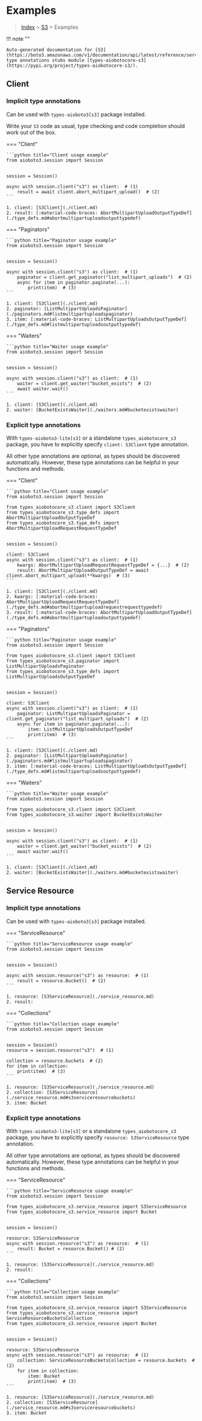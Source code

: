 # Examples

> [Index](../README.md) > [S3](./README.md) > Examples

!!! note ""

    Auto-generated documentation for [S3](https://boto3.amazonaws.com/v1/documentation/api/latest/reference/services/s3.html#S3)
    type annotations stubs module [types-aiobotocore-s3](https://pypi.org/project/types-aiobotocore-s3/).

## Client

### Implicit type annotations

Can be used with `types-aioboto3[s3]` package installed.

Write your `S3` code as usual,
type checking and code completion should work out of the box.



=== "Client"

    ```python title="Client usage example"
    from aioboto3.session import Session


    session = Session()

    async with session.client("s3") as client:  # (1)
        result = await client.abort_multipart_upload()  # (2)
    ```

    1. client: [S3Client](./client.md)
    2. result: [:material-code-braces: AbortMultipartUploadOutputTypeDef](./type_defs.md#abortmultipartuploadoutputtypedef) 



=== "Paginators"

    ```python title="Paginator usage example"
    from aioboto3.session import Session


    session = Session()

    async with session.client("s3") as client:  # (1)
        paginator = client.get_paginator("list_multipart_uploads")  # (2)
        async for item in paginator.paginate(...):
            print(item)  # (3)
    ```

    1. client: [S3Client](./client.md)
    2. paginator: [ListMultipartUploadsPaginator](./paginators.md#listmultipartuploadspaginator)
    3. item: [:material-code-braces: ListMultipartUploadsOutputTypeDef](./type_defs.md#listmultipartuploadsoutputtypedef) 



=== "Waiters"

    ```python title="Waiter usage example"
    from aioboto3.session import Session


    session = Session()

    async with session.client("s3") as client:  # (1)
        waiter = client.get_waiter("bucket_exists")  # (2)
        await waiter.wait()
    ```

    1. client: [S3Client](./client.md)
    2. waiter: [BucketExistsWaiter](./waiters.md#bucketexistswaiter)


### Explicit type annotations

With `types-aioboto3-lite[s3]`
or a standalone `types_aiobotocore_s3` package, you have to explicitly specify
`client: S3Client` type annotation.

All other type annotations are optional, as types should be discovered automatically.
However, these type annotations can be helpful in your functions and methods.


=== "Client"

    ```python title="Client usage example"
    from aioboto3.session import Session

    from types_aiobotocore_s3.client import S3Client
    from types_aiobotocore_s3.type_defs import AbortMultipartUploadOutputTypeDef
    from types_aiobotocore_s3.type_defs import AbortMultipartUploadRequestRequestTypeDef


    session = Session()

    client: S3Client
    async with session.client("s3") as client:  # (1)
        kwargs: AbortMultipartUploadRequestRequestTypeDef = {...}  # (2)
        result: AbortMultipartUploadOutputTypeDef = await client.abort_multipart_upload(**kwargs)  # (3)
    ```

    1. client: [S3Client](./client.md)
    2. kwargs: [:material-code-braces: AbortMultipartUploadRequestRequestTypeDef](./type_defs.md#abortmultipartuploadrequestrequesttypedef) 
    3. result: [:material-code-braces: AbortMultipartUploadOutputTypeDef](./type_defs.md#abortmultipartuploadoutputtypedef) 



=== "Paginators"

    ```python title="Paginator usage example"
    from aioboto3.session import Session

    from types_aiobotocore_s3.client import S3Client
    from types_aiobotocore_s3.paginator import ListMultipartUploadsPaginator
    from types_aiobotocore_s3.type_defs import ListMultipartUploadsOutputTypeDef


    session = Session()

    client: S3Client
    async with session.client("s3") as client:  # (1)
        paginator: ListMultipartUploadsPaginator = client.get_paginator("list_multipart_uploads")  # (2)
        async for item in paginator.paginate(...):
            item: ListMultipartUploadsOutputTypeDef
            print(item)  # (3)
    ```

    1. client: [S3Client](./client.md)
    2. paginator: [ListMultipartUploadsPaginator](./paginators.md#listmultipartuploadspaginator)
    3. item: [:material-code-braces: ListMultipartUploadsOutputTypeDef](./type_defs.md#listmultipartuploadsoutputtypedef) 



=== "Waiters"

    ```python title="Waiter usage example"
    from aioboto3.session import Session

    from types_aiobotocore_s3.client import S3Client
    from types_aiobotocore_s3.waiter import BucketExistsWaiter


    session = Session()

    async with session.client("s3") as client:  # (1)
        waiter = client.get_waiter("bucket_exists")  # (2)
        await waiter.wait()
    ```

    1. client: [S3Client](./client.md)
    2. waiter: [BucketExistsWaiter](./waiters.md#bucketexistswaiter)



## Service Resource

### Implicit type annotations

Can be used with `types-aioboto3[s3]` package installed.


=== "ServiceResource"

    ```python title="ServiceResource usage example"
    from aioboto3.session import Session


    session = Session()

    async with session.resource("s3") as resource:  # (1)
        result = resource.Bucket()  # (2)
    ```

    1. resource: [S3ServiceResource](./service_resource.md)
    2. result: 



=== "Collections"

    ```python title="Collection usage example"
    from aioboto3.session import Session


    session = Session()
    resource = session.resource("s3")  # (1)

    collection = resource.buckets  # (2)
    for item in collection:
        print(item)  # (3)
    ```

    1. resource: [S3ServiceResource](./service_resource.md)
    2. collection: [S3ServiceResource](./service_resource.md#s3serviceresourcebuckets)
    3. item: Bucket


### Explicit type annotations

With `types-aioboto3-lite[s3]`
or a standalone `types_aiobotocore_s3` package, you have to explicitly specify
`resource: S3ServiceResource` type annotation.

All other type annotations are optional, as types should be discovered automatically.
However, these type annotations can be helpful in your functions and methods.



=== "ServiceResource"

    ```python title="ServiceResource usage example"
    from aioboto3.session import Session

    from types_aiobotocore_s3.service_resource import S3ServiceResource
    from types_aiobotocore_s3.service_resource import Bucket


    session = Session()

    resource: S3ServiceResource
    async with session.resource("s3") as resource:  # (1)
        result: Bucket = resource.Bucket() # (2)
    ```

    1. resource: [S3ServiceResource](./service_resource.md)
    2. result: 



=== "Collections"

    ```python title="Collection usage example"
    from aioboto3.session import Session

    from types_aiobotocore_s3.service_resource import S3ServiceResource
    from types_aiobotocore_s3.service_resource import ServiceResourceBucketsCollection
    from types_aiobotocore_s3.service_resource import Bucket


    session = Session()

    resource: S3ServiceResource
    async with session.resource("s3") as resource:  # (1)
        collection: ServiceResourceBucketsCollection = resource.buckets  # (2)
        for item in collection:
            item: Bucket
            print(item)  # (3)
    ```

    1. resource: [S3ServiceResource](./service_resource.md)
    2. collection: [S3ServiceResource](./service_resource.md#s3serviceresourcebuckets)
    3. item: Bucket


